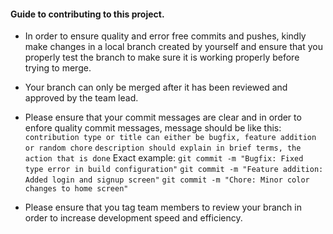 #### Guide to contributing to this project.

- In order to ensure quality and error free commits and pushes, kindly make changes in a local branch created by yourself and ensure that you properly test the branch to make sure it is working properly before trying to merge.

- Your branch can only be merged after it has been reviewed and approved by the team lead.

- Please ensure that your commit messages are clear and in order to enfore quality commit messages, message should be like this:
 `contribution type or title can either be bugfix, feature addition or random chore`
 `description should explain in brief terms, the action that is done`
Exact example:
`git commit -m "Bugfix: Fixed type error in build configuration"`
`git commit -m "Feature addition: Added login and signup screen"`
`git commit -m "Chore: Minor color changes to home screen"`


- Please ensure that you tag team members to review your branch in order to increase development speed and efficiency.



